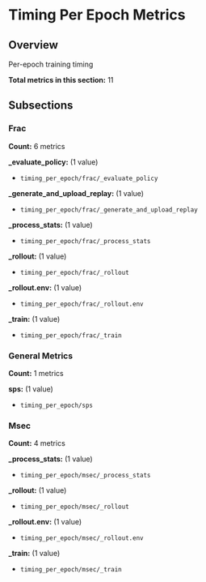 # Timing Per Epoch Metrics

## Overview

Per-epoch training timing

**Total metrics in this section:** 11

## Subsections

### Frac

**Count:** 6 metrics

**_evaluate_policy:** (1 value)
- `timing_per_epoch/frac/_evaluate_policy`

**_generate_and_upload_replay:** (1 value)
- `timing_per_epoch/frac/_generate_and_upload_replay`

**_process_stats:** (1 value)
- `timing_per_epoch/frac/_process_stats`

**_rollout:** (1 value)
- `timing_per_epoch/frac/_rollout`

**_rollout.env:** (1 value)
- `timing_per_epoch/frac/_rollout.env`

**_train:** (1 value)
- `timing_per_epoch/frac/_train`


### General Metrics

**Count:** 1 metrics

**sps:** (1 value)
- `timing_per_epoch/sps`


### Msec

**Count:** 4 metrics

**_process_stats:** (1 value)
- `timing_per_epoch/msec/_process_stats`

**_rollout:** (1 value)
- `timing_per_epoch/msec/_rollout`

**_rollout.env:** (1 value)
- `timing_per_epoch/msec/_rollout.env`

**_train:** (1 value)
- `timing_per_epoch/msec/_train`


